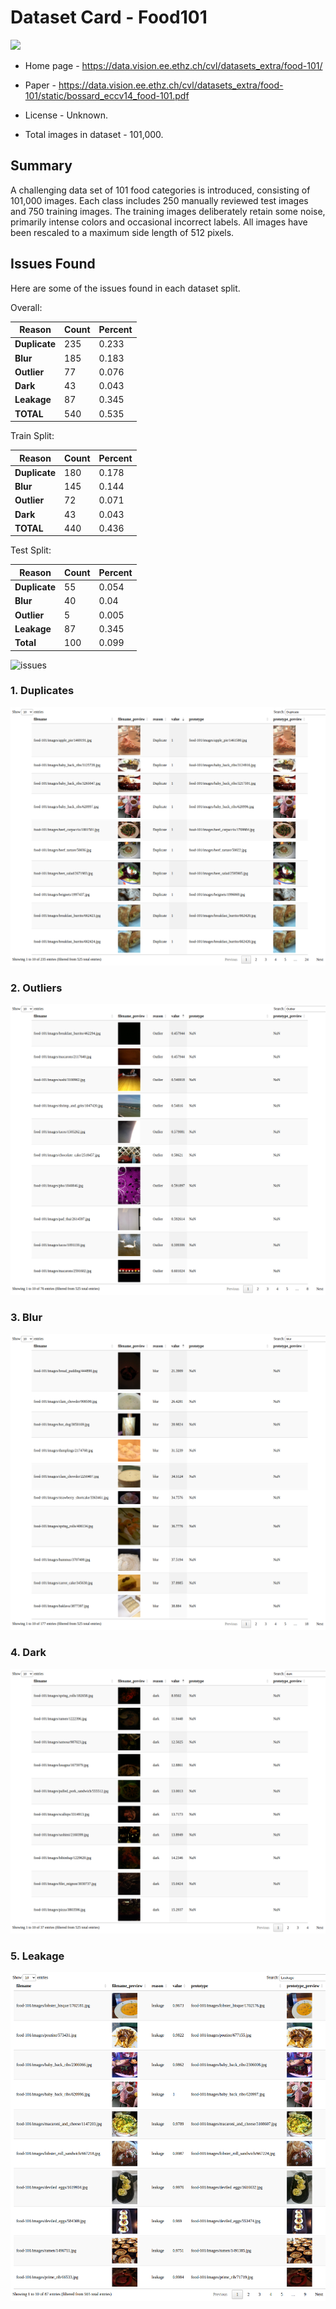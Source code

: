 # Dataset Card - Food101
<img src="https://data.vision.ee.ethz.ch/cvl/datasets_extra/food-101/static/img/food-101.jpg" height="200" />


+ Home page - https://data.vision.ee.ethz.ch/cvl/datasets_extra/food-101/

+ Paper - https://data.vision.ee.ethz.ch/cvl/datasets_extra/food-101/static/bossard_eccv14_food-101.pdf

+ License - Unknown.

+ Total images in dataset - 101,000.

## Summary

A challenging data set of 101 food categories is introduced, consisting of 101,000 images. Each class includes 250 manually reviewed test images and 750 training images. The training images deliberately retain some noise, primarily intense colors and occasional incorrect labels. All images have been rescaled to a maximum side length of 512 pixels.


## Issues Found
Here are some of the issues found in each dataset split.

Overall:

| **Reason**    | **Count** | **Percent** |
|---------------|-----------|-------------|
| **Duplicate** | 235       | 0.233       |
| **Blur**      | 185       | 0.183       |
| **Outlier**   | 77        | 0.076       |
| **Dark**      | 43        | 0.043       |
| **Leakage**   | 87        | 0.345       |
| **TOTAL**     | 540       | 0.535       |


Train Split:

| **Reason**    | **Count** | **Percent** |
|---------------|-----------|-------------|
| **Duplicate** | 180       | 0.178       |
| **Blur**      | 145       | 0.144       |
| **Outlier**   | 72        | 0.071       |
| **Dark**      | 43        | 0.043       |
| **TOTAL**     | 440       | 0.436       |


Test Split:

| **Reason**    | **Count** | **Percent** |
|---------------|-----------|-------------|
| **Duplicate** | 55        | 0.054       |
| **Blur**      | 40        | 0.04        |
| **Outlier**   | 5         | 0.005       |
| **Leakage**   | 87        | 0.345       |
| **Total**     | 100       | 0.099       |




![issues](food.gif)

### 1. Duplicates
![duplicate](./duplicates.png)

### 2. Outliers
![outliers](./outliers.png)

### 3. Blur
![dark](./blur.png)

### 4. Dark
![dark](./dark.png)

### 5. Leakage
![leakage](./leakage.png)
